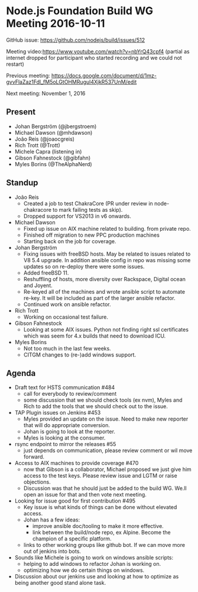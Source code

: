 # Node.js Foundation Build WG Meeting 2016-10-11

GitHub issue: https://github.com/nodejs/build/issues/512

Meeting video:https://www.youtube.com/watch?v=nbYrQ43cpf4 (partial as internet
dropped for participant who started recording and we could not restart)

Previous meeting: https://docs.google.com/document/d/1mz-gvvFlaZaz1Fdl_fM5oLGtOHMRugul4XjkR537UnM/edit

Next meeting: November 1, 2016

## Present

* Johan Bergström (@jbergstroem)
* Michael Dawson (@mhdawson)
* João Reis (@joaocgreis)
* Rich Trott (@Trott)
* Michele Capra (listening in)
* Gibson Fahnestock (@gibfahn)
* Myles Borins (@TheAlphaNerd)

## Standup

* João Reis
  * Created a job to test ChakraCore (PR under review in
    node-chakracore to mark failing tests as skip).
  * Dropped support for VS2013 in v6 onwards.
* Michael Dawson
  * Fixed up issue on AIX machine related to building.
    from private repo.
  * Finished off migration to new PPC production machines
  * Starting back on the job for coverage.
* Johan Bergström
  * Fixing issues with freeBSD hosts.  May be related to issues
    related to V8 5.4 upgrade. In addition ansible config in repo was missing
    some updates so on re-deploy there were some issues.
  * Added freeBSD 11.
  * Reshuffling of hosts, more diversity over Rackspace, Digital
    ocean and Joyent.
  * Re-keyed all of the machines and wrote ansible script to automate
    re-key. It will be included as part of the larger ansible refactor.
  * Continued work on ansible refactor.
* Rich Trott
  * Working on occasional test failure.
* Gibson Fahnestock
  * Looking at some AIX issues. Python not finding right ssl
    certificates which was seem for 4.x builds that need to download
    ICU.
* Myles Borins
  * Not too much in the last few weeks.
  * CITGM changes to (re-)add windows support.

## Agenda

* Draft text for HSTS communication #484
  * call for everybody to review/comment
  * some discussion that we should check tools (ex nvm), Myles and Rich
    to add the tools that we should check out to the issue.
* TAP Plugin issues on Jenkins #453
  * Myles provided an update on the issue.  Need to make new
    reporter that will do appropriate conversion.
  * Johan is going to look at the reporter.
  * Myles is looking at the consumer.
* rsync endpoint to mirror the releases #55
  * just depends on communication, please review comment or wil
    move forward.
* Access to AIX machines to provide coverage #470
  * now that Gibson is a collaborator, Michael proposed we just give
    him access to the test keys. Please review issue and LGTM or
    raise objections.
  * Discussion was that he should just be added to the build WG.  We.ll open an
    issue for that and then vote next meeting.
* Looking for issue good for first contribution #495
  * Key issue is what kinds of things can be done without elevated access.
  * Johan has a few ideas:
    * improve ansible doc/tooling to make it more effective.
    * link between the build/node repo, ex Alpine.  Become the champion
      of a specific platform.
   * links to other working groups like github bot.  If we can move more
     out of jenkins into bots.
* Sounds like Michele is going to work  on windows ansible scripts:
  * helping to add windows to refactor Johan is working on.
  * optimizing how we do certain things on windows.
* Discussion about our jenkins use and looking at how to optimize as being
  another good stand alone task.

